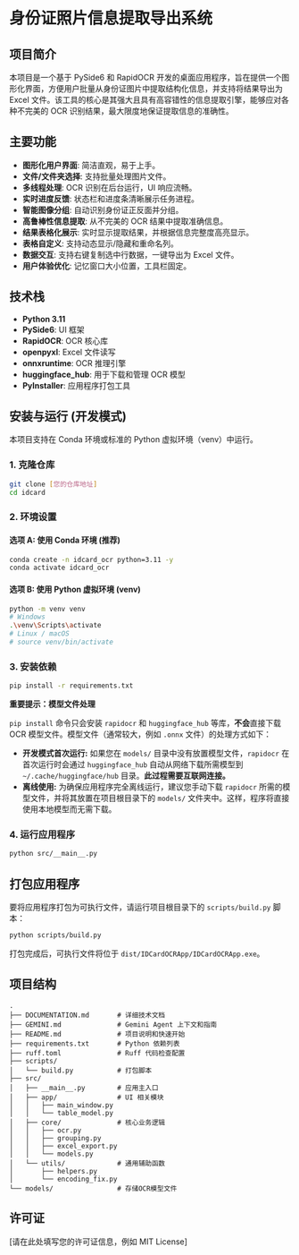 # 身份证照片信息提取导出系统

## 项目简介

本项目是一个基于 PySide6 和 RapidOCR 开发的桌面应用程序，旨在提供一个图形化界面，方便用户批量从身份证图片中提取结构化信息，并支持将结果导出为 Excel 文件。该工具的核心是其强大且具有高容错性的信息提取引擎，能够应对各种不完美的 OCR 识别结果，最大限度地保证提取信息的准确性。

## 主要功能

-   **图形化用户界面**: 简洁直观，易于上手。
-   **文件/文件夹选择**: 支持批量处理图片文件。
-   **多线程处理**: OCR 识别在后台运行，UI 响应流畅。
-   **实时进度反馈**: 状态栏和进度条清晰展示任务进程。
-   **智能图像分组**: 自动识别身份证正反面并分组。
-   **高鲁棒性信息提取**: 从不完美的 OCR 结果中提取准确信息。
-   **结果表格化展示**: 实时显示提取结果，并根据信息完整度高亮显示。
-   **表格自定义**: 支持动态显示/隐藏和重命名列。
-   **数据交互**: 支持右键复制选中行数据，一键导出为 Excel 文件。
-   **用户体验优化**: 记忆窗口大小位置，工具栏固定。

## 技术栈

-   **Python 3.11**
-   **PySide6**: UI 框架
-   **RapidOCR**: OCR 核心库
-   **openpyxl**: Excel 文件读写
-   **onnxruntime**: OCR 推理引擎
-   **huggingface_hub**: 用于下载和管理 OCR 模型
-   **PyInstaller**: 应用程序打包工具

## 安装与运行 (开发模式)

本项目支持在 Conda 环境或标准的 Python 虚拟环境（venv）中运行。

### 1. 克隆仓库

```bash
git clone [您的仓库地址]
cd idcard
```

### 2. 环境设置

#### 选项 A: 使用 Conda 环境 (推荐)

```bash
conda create -n idcard_ocr python=3.11 -y
conda activate idcard_ocr
```

#### 选项 B: 使用 Python 虚拟环境 (venv)

```bash
python -m venv venv
# Windows
.\venv\Scripts\activate
# Linux / macOS
# source venv/bin/activate
```

### 3. 安装依赖

```bash
pip install -r requirements.txt
```

**重要提示：模型文件处理**

`pip install` 命令只会安装 `rapidocr` 和 `huggingface_hub` 等库，**不会**直接下载 OCR 模型文件。模型文件（通常较大，例如 `.onnx` 文件）的处理方式如下：

*   **开发模式首次运行:** 如果您在 `models/` 目录中没有放置模型文件，`rapidocr` 在首次运行时会通过 `huggingface_hub` 自动从网络下载所需模型到 `~/.cache/huggingface/hub` 目录。**此过程需要互联网连接。**
*   **离线使用:** 为确保应用程序完全离线运行，建议您手动下载 `rapidocr` 所需的模型文件，并将其放置在项目根目录下的 `models/` 文件夹中。这样，程序将直接使用本地模型而无需下载。

### 4. 运行应用程序

```bash
python src/__main__.py
```

## 打包应用程序

要将应用程序打包为可执行文件，请运行项目根目录下的 `scripts/build.py` 脚本：

```bash
python scripts/build.py
```

打包完成后，可执行文件将位于 `dist/IDCardOCRApp/IDCardOCRApp.exe`。

## 项目结构

```
.  
├── DOCUMENTATION.md       # 详细技术文档  
├── GEMINI.md              # Gemini Agent 上下文和指南  
├── README.md              # 项目说明和快速开始  
├── requirements.txt       # Python 依赖列表  
├── ruff.toml              # Ruff 代码检查配置  
├── scripts/  
│   └── build.py           # 打包脚本  
├── src/  
│   ├── __main__.py        # 应用主入口  
│   ├── app/               # UI 相关模块  
│   │   ├── main_window.py  
│   │   └── table_model.py  
│   ├── core/              # 核心业务逻辑  
│   │   ├── ocr.py  
│   │   ├── grouping.py  
│   │   ├── excel_export.py  
│   │   └── models.py  
│   └── utils/             # 通用辅助函数  
│       ├── helpers.py  
│       └── encoding_fix.py  
└── models/                # 存储OCR模型文件  
```

## 许可证

[请在此处填写您的许可证信息，例如 MIT License]
